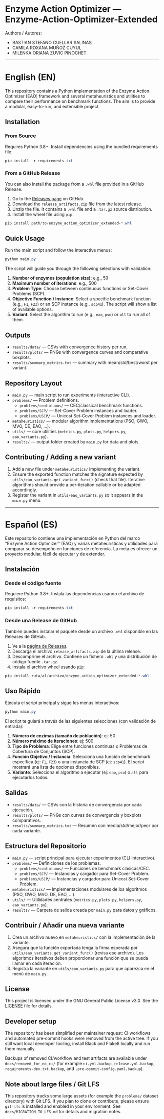 # Enzyme Action Optimizer — Enzyme-Action-Optimizer-Extended

<!-- CI and coverage badges removed per maintainer request -->

Authors / Autores:

- BASTIAN STEFANO CUELLAR SALINAS
- CAMILA ROXANA MUÑOZ CUYUL
- MILENKA ORIANA ZUVIC PINOCHET

---

English (EN)
==============

This repository contains a Python implementation of the Enzyme Action Optimizer (EAO) framework and several metaheuristics and utilities to compare their performance on benchmark functions. The aim is to provide a modular, easy-to-run, and extensible project.

## Installation

### From Source
Requires Python 3.8+. Install dependencies using the bundled requirements file:

```powershell
pip install -r requirements.txt
```

### From a GitHub Release
You can also install the package from a `.whl` file provided in a GitHub Release.

1.  Go to the [Releases page](https://github.com/bastian-cuellar-s/Enzyme-Action-Optimizer-Extended/releases) on GitHub.
2.  Download the `release_artifacts.zip` file from the latest release.
3.  Unzip the file. It contains a `.whl` file and a `.tar.gz` source distribution.
4.  Install the wheel file using `pip`:

```powershell
pip install path/to/enzyme_action_optimizer_extended-*.whl
```

## Quick Usage

Run the main script and follow the interactive menus:

```powershell
python main.py
```

The script will guide you through the following selections with validation:

1.  **Number of enzymes (population size)**: e.g., 50
2.  **Maximum number of iterations**: e.g., 500
3.  **Problem Type**: Choose between continuous functions or Set-Cover Problems (SCP).
4.  **Objective Function / Instance**: Select a specific benchmark function (e.g., `F1`, `F23`) or an SCP instance (e.g., `scp41`). The script will show a list of available options.
5.  **Variant**: Select the algorithm to run (e.g., `eao`, `pso`) or `all` to run all of them.

## Outputs

- `results/data/` — CSVs with convergence history per run.
- `results/plots/` — PNGs with convergence curves and comparative boxplots.
- `results/summary_metrics.txt` — summary with mean/std/best/worst per variant.

## Repository Layout

- `main.py` — main script to run experiments (interactive CLI).
- `problems/` — Problem definitions.
  - `problems/continuous/` — CEC/classical benchmark functions.
  - `problems/SCP/` — Set-Cover Problem instances and loader.
  - `problems/USCP/` — Unicost Set-Cover Problem instances and loader.
- `metaheuristics/` — modular algorithm implementations (PSO, GWO, MVO, DE, EAO, ...).
- `utils/` — core utilities (`metrics.py`, `plots.py`, `helpers.py`, `eao_variants.py`).
- `results/` — output folder created by `main.py` for data and plots.

## Contributing / Adding a new variant

1. Add a new file under `metaheuristics/` implementing the variant.
2. Ensure the exported function matches the signature expected by `utils/eao_variants.get_variant_func()` (check that file). Iterative algorithms should provide a per-iteration callable or be adapted accordingly.
3. Register the variant in `utils/eao_variants.py` so it appears in the `main.py` menu.

---

Español (ES)
============

Este repositorio contiene una implementación en Python del marco "Enzyme Action Optimizer" (EAO) y varias metaheurísticas y utilidades para comparar su desempeño en funciones de referencia. La meta es ofrecer un proyecto modular, fácil de ejecutar y de extender.

## Instalación

### Desde el código fuente
Requiere Python 3.8+. Instala las dependencias usando el archivo de requisitos:

```powershell
pip install -r requirements.txt
```

### Desde una Release de GitHub
También puedes instalar el paquete desde un archivo `.whl` disponible en las Releases de GitHub.

1.  Ve a la [página de Releases](https://github.com/bastian-cuellar-s/Enzyme-Action-Optimizer-Extended/releases).
2.  Descarga el archivo `release_artifacts.zip` de la última release.
3.  Descomprime el archivo. Contiene un fichero `.whl` y una distribución de código fuente `.tar.gz`.
4.  Instala el archivo wheel usando `pip`:

```powershell
pip install ruta/al/archivo/enzyme_action_optimizer_extended-*.whl
```

## Uso Rápido

Ejecuta el script principal y sigue los menús interactivos:

```powershell
python main.py
```

El script te guiará a través de las siguientes selecciones (con validación de entrada):

1.  **Número de enzimas (tamaño de población)**: ej: 50
2.  **Número máximo de iteraciones**: ej: 500
3.  **Tipo de Problema**: Elige entre funciones continuas o Problemas de Cobertura de Conjuntos (SCP).
4.  **Función Objetivo / Instancia**: Selecciona una función de benchmark específica (ej: `F1`, `F23`) o una instancia de SCP (ej: `scp41`). El script mostrará una lista de opciones disponibles.
5.  **Variante**: Selecciona el algoritmo a ejecutar (ej: `eao`, `pso`) o `all` para ejecutarlos todos.

## Salidas

- `results/data/` — CSVs con la historia de convergencia por cada ejecución.
- `results/plots/` — PNGs con curvas de convergencia y boxplots comparativos.
- `results/summary_metrics.txt` — Resumen con media/std/mejor/peor por cada variante.

## Estructura del Repositorio

- `main.py` — script principal para ejecutar experimentos (CLI interactivo).
- `problems/` — Definiciones de los problemas.
  - `problems/continuous/` — Funciones de benchmark clásicas/CEC.
  - `problems/SCP/` — Instancias y cargador para Set-Cover Problem.
  - `problems/USCP/` — Instancias y cargador para Unicost Set-Cover Problem.
- `metaheuristics/` — Implementaciones modulares de los algoritmos (PSO, GWO, MVO, DE, EAO, ...).
- `utils/` — Utilidades centrales (`metrics.py`, `plots.py`, `helpers.py`, `eao_variants.py`).
- `results/` — Carpeta de salida creada por `main.py` para datos y gráficos.

## Contribuir / Añadir una nueva variante

1. Crea un archivo nuevo en `metaheuristics/` con la implementación de la variante.
2. Asegura que la función exportada tenga la firma esperada por `utils/eao_variants.get_variant_func()` (revisa ese archivo). Los algoritmos iterativos deben proporcionar una función que se pueda llamar en cada iteración.
3. Registra la variante en `utils/eao_variants.py` para que aparezca en el menú de `main.py`.

## License

This project is licensed under the GNU General Public License v3.0. See the [LICENSE](LICENSE) file for details.

## Developer setup

The repository has been simplified per maintainer request: CI workflows and automated pre-commit hooks were removed from the active tree. If you still want local developer tooling, install Black and Flake8 locally and run them manually.

Backups of removed CI/workflow and test artifacts are available under `docs/removed_for_no_ci/` (for example `ci.yml.backup`, `release.yml.backup`, `requirements-dev.txt.backup`, and `.pre-commit-config.yaml.backup`).

## Note about large files / Git LFS

This repository tracks some large assets (for example the `problems/` dataset directory) with Git LFS. If you plan to clone or contribute, please ensure `git-lfs` is installed and enabled in your environment. See `docs/MIGRATION_TO_LFS.md` for details and migration notes.
